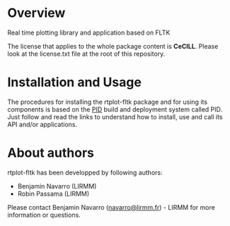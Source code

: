 
Overview
=========

Real time plotting library and application based on FLTK

The license that applies to the whole package content is **CeCILL**. Please look at the license.txt file at the root of this repository.



Installation and Usage
=======================

The procedures for installing the rtplot-fltk package and for using its components is based on the [PID](http://pid.lirmm.net/pid-framework/pages/install.html) build and deployment system called PID. Just follow and read the links to understand how to install, use and call its API and/or applications.

About authors
=====================

rtplot-fltk has been developped by following authors: 
+ Benjamin Navarro (LIRMM)
+ Robin Passama (LIRMM)

Please contact Benjamin Navarro (navarro@lirmm.fr) - LIRMM for more information or questions.




